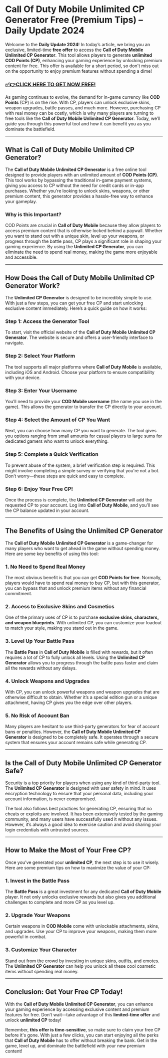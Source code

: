 # Call Of Duty Mobile Unlimited CP Generator Free (Premium Tips) – Daily Update 2024

Welcome to the **Daily Update 2024**! In today’s article, we bring you an exclusive, limited-time **free offer** to access the **Call of Duty Mobile Unlimited CP Generator**. This tool allows players to generate **unlimited COD Points (CP)**, enhancing your gaming experience by unlocking premium content for free. This offer is available for a short period, so don't miss out on the opportunity to enjoy premium features without spending a dime!

### [✅👉CLICK HERE TO GET NOW FREE!](https://freeforyou.xyz/call/of/duty/go/)

As gaming continues to evolve, the demand for in-game currency like **COD Points** (CP) is on the rise. With CP, players can unlock exclusive skins, weapon upgrades, battle passes, and much more. However, purchasing CP with real money can be costly, which is why many players are turning to free tools like the **Call of Duty Mobile Unlimited CP Generator**. Today, we’ll guide you through this powerful tool and how it can benefit you as you dominate the battlefield.

---

## What is Call of Duty Mobile Unlimited CP Generator?

The **Call of Duty Mobile Unlimited CP Generator** is a free online tool designed to provide players with an unlimited amount of **COD Points (CP)**. This tool works by bypassing the traditional in-game payment systems, giving you access to CP without the need for credit cards or in-app purchases. Whether you're looking to unlock skins, weapons, or other premium content, this generator provides a hassle-free way to enhance your gameplay.

### Why is this Important?

COD Points are crucial in **Call of Duty Mobile** because they allow players to access premium content that is otherwise locked behind a paywall. Whether you want to stand out with a unique skin, level up your weapons, or progress through the battle pass, CP plays a significant role in shaping your gaming experience. By using the **Unlimited CP Generator**, you can eliminate the need to spend real money, making the game more enjoyable and accessible.

---

## How Does the Call of Duty Mobile Unlimited CP Generator Work?

The **Unlimited CP Generator** is designed to be incredibly simple to use. With just a few steps, you can get your free CP and start unlocking exclusive content immediately. Here’s a quick guide on how it works:

### Step 1: Access the Generator Tool

To start, visit the official website of the **Call of Duty Mobile Unlimited CP Generator**. The website is secure and offers a user-friendly interface to navigate.

### Step 2: Select Your Platform

The tool supports all major platforms where **Call of Duty Mobile** is available, including iOS and Android. Choose your platform to ensure compatibility with your device.

### Step 3: Enter Your Username

You’ll need to provide your **COD Mobile username** (the name you use in the game). This allows the generator to transfer the CP directly to your account.

### Step 4: Select the Amount of CP You Want

Next, you can choose how many CP you want to generate. The tool gives you options ranging from small amounts for casual players to large sums for dedicated gamers who want to unlock everything.

### Step 5: Complete a Quick Verification

To prevent abuse of the system, a brief verification step is required. This might involve completing a simple survey or verifying that you're not a bot. Don’t worry—these steps are quick and easy to complete.

### Step 6: Enjoy Your Free CP!

Once the process is complete, the **Unlimited CP Generator** will add the requested CP to your account. Log into **Call of Duty Mobile**, and you’ll see the CP balance updated in your account.

---

## The Benefits of Using the Unlimited CP Generator

The **Call of Duty Mobile Unlimited CP Generator** is a game-changer for many players who want to get ahead in the game without spending money. Here are some key benefits of using this tool:

### 1. **No Need to Spend Real Money**

The most obvious benefit is that you can get **COD Points for free**. Normally, players would have to spend real money to buy CP, but with this generator, you can bypass that and unlock premium items without any financial commitment.

### 2. **Access to Exclusive Skins and Cosmetics**

One of the primary uses of CP is to purchase **exclusive skins, characters, and weapon blueprints**. With unlimited CP, you can customize your loadout to match your style, making you stand out in the game.

### 3. **Level Up Your Battle Pass**

The **Battle Pass** in **Call of Duty Mobile** is filled with rewards, but it often requires a lot of CP to fully unlock all levels. Using the **Unlimited CP Generator** allows you to progress through the battle pass faster and claim all the rewards without any delays.

### 4. **Unlock Weapons and Upgrades**

With CP, you can unlock powerful weapons and weapon upgrades that are otherwise difficult to obtain. Whether it’s a special edition gun or a unique attachment, having CP gives you the edge over other players.

### 5. **No Risk of Account Ban**

Many players are hesitant to use third-party generators for fear of account bans or penalties. However, the **Call of Duty Mobile Unlimited CP Generator** is designed to be completely safe. It operates through a secure system that ensures your account remains safe while generating CP.

---

## Is the Call of Duty Mobile Unlimited CP Generator Safe?

Security is a top priority for players when using any kind of third-party tool. The **Unlimited CP Generator** is designed with user safety in mind. It uses encryption technology to ensure that your personal data, including your account information, is never compromised.

The tool also follows best practices for generating CP, ensuring that no cheats or exploits are involved. It has been extensively tested by the gaming community, and many users have successfully used it without any issues. However, it’s always a good idea to exercise caution and avoid sharing your login credentials with untrusted sources.

---

## How to Make the Most of Your Free CP?

Once you’ve generated your **unlimited CP**, the next step is to use it wisely. Here are some premium tips on how to maximize the value of your CP:

### 1. **Invest in the Battle Pass**

The **Battle Pass** is a great investment for any dedicated **Call of Duty Mobile** player. It not only unlocks exclusive rewards but also gives you additional challenges to complete and more CP as you level up.

### 2. **Upgrade Your Weapons**

Certain weapons in **COD Mobile** come with unlockable attachments, skins, and upgrades. Use your CP to improve your weapons, making them more powerful in combat.

### 3. **Customize Your Character**

Stand out from the crowd by investing in unique skins, outfits, and emotes. The **Unlimited CP Generator** can help you unlock all these cool cosmetic items without spending real money.

---

## Conclusion: Get Your Free CP Today!

With the **Call of Duty Mobile Unlimited CP Generator**, you can enhance your gaming experience by accessing exclusive content and premium features for free. Don’t wait—take advantage of this **limited-time offer** and unlock **unlimited CP** today!

Remember, **this offer is time-sensitive**, so make sure to claim your free CP before it's gone. With just a few clicks, you can start enjoying all the perks that **Call of Duty Mobile** has to offer without breaking the bank. Get in the game, level up, and dominate the battlefield with your new premium content!

